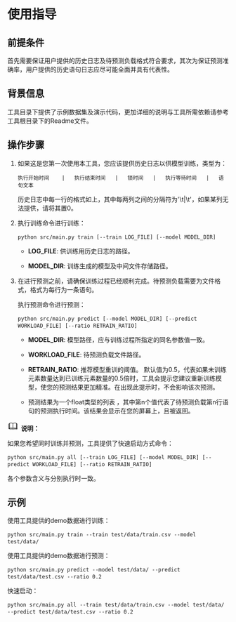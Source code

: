# 使用指导<a name="ZH-CN_TOPIC_0253059673"></a>

## 前提条件<a name="zh-cn_topic_0059779027_s7c2e433674384463a42b1e562a499257"></a>

首先需要保证用户提供的历史日志及待预测负载格式符合要求，其次为保证预测准确率，用户提供的历史语句日志应尽可能全面并具有代表性。

## 背景信息<a name="zh-cn_topic_0059779027_sec8c9233ebad4d6da06846cb31af1f44"></a>

工具目录下提供了示例数据集及演示代码，更加详细的说明与工具所需依赖请参考工具根目录下的Readme文件。

## 操作步骤<a name="section43562171391"></a>

1.  如果这是您第一次使用本工具，您应该提供历史日志以供模型训练，类型为：

    ```
    执行开始时间    |   执行结束时间   |   锁时间   |   执行等待时间   |   语句文本 
    ```

    历史日志中每一行的格式如上，其中每两列之间的分隔符为'\\t|\\t'，如果某列无法提供，请将其置0。

2.  执行训练命令进行训练：

    ```
    python src/main.py train [--train LOG_FILE] [--model MODEL_DIR] 
    ```

    -   **LOG\_FILE**: 供训练用历史日志的路径。

    -   **MODEL\_DIR**: 训练生成的模型及中间文件存储路径。

3.  在进行预测之前，请确保训练过程已经顺利完成。待预测负载需要为文件格式，格式为每行为一条语句。

    执行预测命令进行预测：

    ```
    python src/main.py predict [--model MODEL_DIR] [--predict WORKLOAD_FILE] [--ratio RETRAIN_RATIO] 
    ```

    -   **MODEL\_DIR**: 模型路径，应与训练过程所指定的同名参数值一致。

    -   **WORKLOAD\_FILE**: 待预测负载文件路径。

    -   **RETRAIN\_RATIO**: 推荐模型重训的阈值。 默认值为0.5，代表如果未训练元素数量达到已训练元素数量的0.5倍时，工具会提示您建议重新训练模型，使您的预测结果更加精准。在出现此提示时，不会影响该次预测。

    -   预测结果为一个float类型的列表 ，其中第n个值代表了待预测负载第n行语句的预测执行时间。该结果会显示在您的屏幕上，且被返回。



![](public_sys-resources/icon-note.gif) **说明：** 
  
如果您希望同时训练并预测，工具提供了快速启动方式命令：  
```  
python src/main.py all [--train LOG_FILE] [--model MODEL_DIR] [--predict WORKLOAD_FILE] [--ratio RETRAIN_RATIO]   
```  
各个参数含义与分别执行时一致。  

## 示例<a name="section1835821733910"></a>

使用工具提供的demo数据进行训练：

```
python src/main.py train --train test/data/train.csv --model test/data/
```

使用工具提供的demo数据进行预测：

```
python src/main.py predict --model test/data/ --predict test/data/test.csv --ratio 0.2
```

快速启动：

```
python src/main.py all --train test/data/train.csv --model test/data/ --predict test/data/test.csv --ratio 0.2
```

